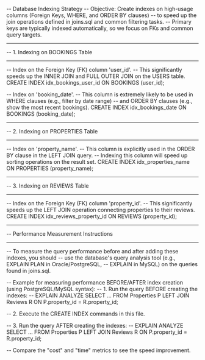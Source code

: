-- Database Indexing Strategy
-- Objective: Create indexes on high-usage columns (Foreign Keys, WHERE, and ORDER BY clauses)
-- to speed up the join operations defined in joins.sql and common filtering tasks.
-- Primary keys are typically indexed automatically, so we focus on FKs and common query targets.

-- -------------------------------------------------------------------
-- 1. Indexing on BOOKINGS Table
-- -------------------------------------------------------------------

-- Index on the Foreign Key (FK) column 'user_id'.
-- This significantly speeds up the INNER JOIN and FULL OUTER JOIN on the USERS table.
CREATE INDEX idx_bookings_user_id ON BOOKINGS (user_id);

-- Index on 'booking_date'.
-- This column is extremely likely to be used in WHERE clauses (e.g., filter by date range)
-- and ORDER BY clauses (e.g., show the most recent bookings).
CREATE INDEX idx_bookings_date ON BOOKINGS (booking_date);

-- -------------------------------------------------------------------
-- 2. Indexing on PROPERTIES Table
-- -------------------------------------------------------------------

-- Index on 'property_name'.
-- This column is explicitly used in the ORDER BY clause in the LEFT JOIN query.
-- Indexing this column will speed up sorting operations on the result set.
CREATE INDEX idx_properties_name ON PROPERTIES (property_name);

-- -------------------------------------------------------------------
-- 3. Indexing on REVIEWS Table
-- -------------------------------------------------------------------

-- Index on the Foreign Key (FK) column 'property_id'.
-- This significantly speeds up the LEFT JOIN operation connecting properties to their reviews.
CREATE INDEX idx_reviews_property_id ON REVIEWS (property_id);

-- -------------------------------------------------------------------
-- Performance Measurement Instructions
-- -------------------------------------------------------------------

-- To measure the query performance before and after adding these indexes, you should
-- use the database's query analysis tool (e.g., EXPLAIN PLAN in Oracle/PostgreSQL,
-- EXPLAIN in MySQL) on the queries found in joins.sql.

-- Example for measuring performance BEFORE/AFTER index creation (using PostgreSQL/MySQL syntax):
-- 1. Run the query BEFORE creating the indexes:
--    EXPLAIN ANALYZE SELECT ... FROM Properties P LEFT JOIN Reviews R ON P.property_id = R.property_id;

-- 2. Execute the CREATE INDEX commands in this file.

-- 3. Run the query AFTER creating the indexes:
--    EXPLAIN ANALYZE SELECT ... FROM Properties P LEFT JOIN Reviews R ON P.property_id = R.property_id;

-- Compare the "cost" and "time" metrics to see the speed improvement.
